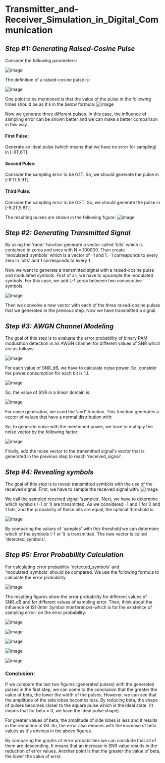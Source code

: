 # Transmitter_and-Receiver_Simulation_in_Digital_Communication

## ***Step #1: Generating Raised-Cosine Pulse***
Consider the following parameters:

![image](https://user-images.githubusercontent.com/125180530/227770773-7aeee6d2-1feb-455d-8b2c-1f1a05703359.png)

The definition of a raised-cosine pulse is:

![image](https://user-images.githubusercontent.com/125180530/227771137-437e1d6f-33f3-49aa-a4b0-bc29c29dd095.png)

One point to be mentioned is that the value of the pulse in the following times should be as it's in the below formula:
![image](https://user-images.githubusercontent.com/125180530/227771348-73a43131-9af1-4f9e-890b-4de7d54da8d4.png)

Now we generate three different pulses. In this case, the influence of sampling error can be shown better and we can make a better comparison in this way.

#### First Pulse:
Generate an ideal pulse (which means that we have no error for sampling) in [-6T,6T].

#### Second Pulse:
Consider the sampling error to be 0.1T. So, we should generate the pulse in [-6.1T,5.9T].

#### Third Pulse:
Consider the sampling error to be 0.2T. So, we should generate the pulse in [-6.2T,5.8T].

The resulting pulses are shown in the following figure:
![image](https://user-images.githubusercontent.com/125180530/227771464-cdd76b5a-ab7b-409d-bae2-4efd0404608b.png)

## ***Step #2: Generating Transmitted Signal***
By using the 'randi' function generate a vector called 'bits' which is contained in zeros and ones with N = 100000. Then create 'modulated_symbols' which is a vector of -1 and 1. -1 corresponds to every zero in 'bits' and 1 corresponds to every 1. 

Now we want to generate a transmitted signal with a raised-cosine pulse and modulated symbols. First of all, we have to upsample the modulated symbols. For this case, we add L-1 zeros between two consecutive symbols.

![image](https://user-images.githubusercontent.com/125180530/227771878-253e5998-6bdd-4747-8cd2-f5f96953b62a.png)

Then we convolve a new vector with each of the three raised-cosine pulses that we generated in the previous step. Now we have transmitted a signal. 

## ***Step #3: AWGN Channel Modeling***
The goal of this step is to evaluate the error probability of binary PAM modulation detection in an AWGN channel for different values of SNR which are as follows:

![image](https://user-images.githubusercontent.com/125180530/227772428-955652bb-c075-474a-8e06-bcee6dbd2fc3.png)

For each value of SNR_dB, we have to calculate noise power. So, consider the power consumption for each bit is 1J.

![image](https://user-images.githubusercontent.com/125180530/227772530-e3fa7f85-d402-49c8-ae04-36492de17ac2.png)

So, the value of SNR in a linear domain is:

![image](https://user-images.githubusercontent.com/125180530/227772581-89637067-ba5c-4523-8e0c-6cfb3592e1ec.png)

For noise generation, we used the 'and' function. This function generates a vector of values that have a normal distribution with:

So, to generate noise with the mentioned power, we have to multiply the noise vector by the following factor:

![image](https://user-images.githubusercontent.com/125180530/227772813-85efc8bf-af09-4b3f-b89c-d3f717680629.png)

Finally, add the noise vector to the transmitted signal's vector that is generated in the previous step to reach 'received_signal'. 

## ***Step #4: Revealing symbols***
The goal of this step is to reveal transmitted symbols with the use of the received signal. First, we have to sample the received signal with:
![image](https://user-images.githubusercontent.com/125180530/227773027-e50ba5e7-7d0e-40c2-ae9e-f0b83425ce21.png)

We call the sampled received signal 'samples'. Next, we have to determine which symbols (-1 or 1) are transmitted. As we considered -1 and 1 for 0 and 1 bits, and the probability of these bits are equal, the optimal threshold is:

![image](https://user-images.githubusercontent.com/125180530/227773237-1a8f49e6-087a-4fbe-afcf-bc30638737fc.png)

By comparing the values of 'samples' with this threshold we can determine which of the symbols (-1 or 1) is transmitted. The new vector is called 'detected_symbols'.

## ***Step #5: Error Probability Calculation***
For calculating error probability 'detected_symbols' and 'modulated_symbols' should be compared. We use the following formula to calculate the error probability:

![image](https://user-images.githubusercontent.com/125180530/227773430-11550731-905d-4114-92ed-0a82daba28c8.png)

The resulting figures show the error probability for different values of SNR_dB and for different values of sampling error. Then, think about the influence of ISI (Inter Symbol Interference)-which is for the existence of sampling error- on the error probability. 

![image](https://user-images.githubusercontent.com/125180530/227773692-2ad843fa-4f25-4df5-bce4-b0160cd13dbd.png)

![image](https://user-images.githubusercontent.com/125180530/227773697-822134a4-6319-499f-b4e7-f2b16b9199f5.png)

![image](https://user-images.githubusercontent.com/125180530/227773701-b355c7e0-4e20-447a-8d2c-86611731aade.png)

![image](https://user-images.githubusercontent.com/125180530/227773715-f92bb875-830e-4303-9146-220af47db066.png)

![image](https://user-images.githubusercontent.com/125180530/227773722-7d7cb3e3-b71d-4b97-b244-9f1772de1c45.png)

### Conclusion:
If we compare the last two figures (generated pulses) with the generated pulses in the first step, we can come to the conclusion that the greater the value of beta, the lower the width of the pulses. However, we can see that the amplitude of the side lobes becomes less. By reducing beta, the shape of pulses becomes closer to the square pulse which is the ideal state. (It means that for beta = 0, we have the ideal pulse shape). 

For greater values of beta, the amplitude of side lobes is less and it results in the reduction of ISI. So, the error also reduces with the increase of beta values as it's obvious in the above figures. 

By comparing the graphs of error probabilities we can conclude that all of them are descending. It means that an increase in SNR value results in the reduction of error values. Another point is that the greater the value of beta, the lower the value of error. 

